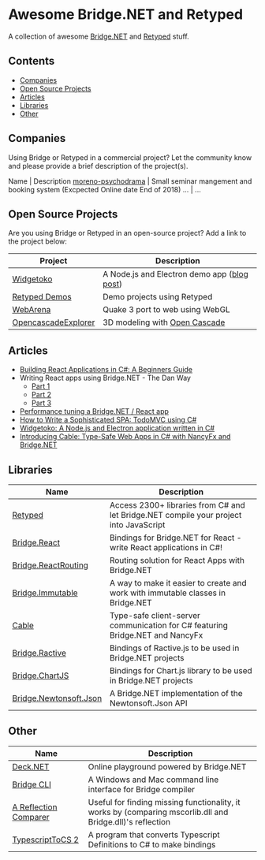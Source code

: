 # Awesome Bridge.NET and Retyped

A collection of awesome [Bridge.NET](https://bridge.net) and [Retyped](https://retyped.com) stuff.

## Contents

 - [Companies](#companies)
 - [Open Source Projects](#open-source-projects)
 - [Articles](#articles)
 - [Libraries](#libraries)
 - [Other](#other)
 
## Companies

Using Bridge or Retyped in a commercial project? Let the community know and please provide a brief description of the project(s).

Name | Description
[moreno-psychodrama](https://my.moreno-psychodrama.de) | Small seminar mangement and booking system (Excpected Online date End of 2018)
... | ...
 
## Open Source Projects

Are you using Bridge or Retyped in an open-source project? Add a link to the project below:

Project | Description
---- | ----
[Widgetoko](https://github.com/bridgedotnet/Widgetoko) | A Node.js and Electron demo app ([blog post](https://blog.bridge.net/widgetoko-a-node-js-and-electron-application-written-in-c-1a2be480e4f9))
[Retyped Demos](https://demos.retyped.com/) | Demo projects using Retyped
[WebArena](https://github.com/daeken/WebArena) | Quake 3 port to web using WebGL
[OpencascadeExplorer](http://www.creativecadtechnology.com/OCC/ShowScript?userName=bridenet&groupName=demo&scriptName=MakeBottle) | 3D modeling with [Open Cascade](https://www.opencascade.com)

## Articles

  - [Building React Applications in C#: A Beginners Guide](https://medium.com/@zaid.naom/building-react-applications-in-c-a-beginners-guide-5a2d001744c4)
  - Writing React apps using Bridge.NET - The Dan Way
    - [Part 1](http://www.productiverage.com/writing-react-apps-using-bridgenet-the-dan-way-from-first-principles)
    - [Part 2](http://www.productiverage.com/writing-react-apps-using-bridgenet-the-dan-way-part-two)
    - [Part 3](http://www.productiverage.com/writing-react-apps-using-bridgenet-the-dan-way-part-three)
  - [Performance tuning a Bridge.NET / React app](http://www.productiverage.com/performance-tuning-a-bridgenet-react-app)
  - [How to Write a Sophisticated SPA: TodoMVC using C#](https://hackernoon.com/how-to-write-a-sophisticated-spa-todomvc-using-c-df81ea50f4e0)
  - [Widgetoko: A Node.js and Electron application written in C#](https://blog.bridge.net/widgetoko-a-node-js-and-electron-application-written-in-c-1a2be480e4f9)
  - [Introducing Cable: Type-Safe Web Apps in C# with NancyFx and Bridge.NET](https://medium.com/@zaid.naom/introducing-cable-deep-dive-into-building-type-safe-web-apps-in-c-with-bridge-net-and-nancy-a65f48398a02)
 
## Libraries

Name | Description
---- | ----
[Retyped](https://retyped.com/) | Access 2300+ libraries from C# and let Bridge.NET compile your project into JavaScript
[Bridge.React](https://github.com/ProductiveRage/Bridge.React) | Bindings for Bridge.NET for React - write React applications in C#!
[Bridge.ReactRouting](https://github.com/ProductiveRage/Bridge.ReactRouting) | Routing solution for React Apps with Bridge.NET
[Bridge.Immutable](https://github.com/ProductiveRage/Bridge.Immutable) | A way to make it easier to create and work with immutable classes in Bridge.NET
[Cable](https://github.com/Zaid-Ajaj/Cable) | Type-safe client-server communication for C# featuring Bridge.NET and NancyFx
[Bridge.Ractive](https://github.com/Zaid-Ajaj/Bridge.Ractive) | Bindings of Ractive.js to be used in Bridge.NET projects
[Bridge.ChartJS](https://github.com/Zaid-Ajaj/Bridge.ChartJS) | Bindings for Chart.js library to be used in Bridge.NET projects
[Bridge.Newtonsoft.Json](https://github.com/bridgedotnet/Bridge.Newtonsoft.Json) | A Bridge.NET implementation of the Newtonsoft.Json API

## Other

Name | Description
---- | ----
[Deck.NET](https://deck.net) | Online playground powered by Bridge.NET
[Bridge CLI](https://bridge.net/download) | A Windows and Mac command line interface for Bridge compiler
[A Reflection Comparer](https://michaelcheers.github.io/ReflectionComparison-Results/result.html) | Useful for finding missing functionality, it works by (comparing mscorlib.dll and Bridge.dll)'s reflection
[TypescriptToCS 2](https://github.com/michaelcheers/TypescriptToCS2) | A program that converts Typescript Definitions to C# to make bindings

